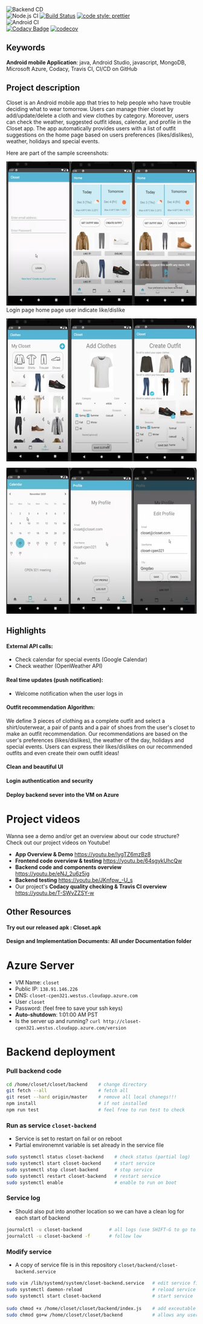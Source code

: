 ![Backend CD](https://github.com/JohnLi1999/closet/workflows/Backend%20CD/badge.svg)
<br>
![Node.js CI](https://github.com/JohnLi1999/closet/workflows/Node.js%20CI/badge.svg)
[![Build Status](https://travis-ci.com/CPEN321Closet/closet.svg?token=cJME4kmVD54FVSExqYaY&branch=master)](https://travis-ci.com/CPEN321Closet/closet)
[![code style: prettier](https://img.shields.io/badge/code_style-prettier-ff69b4.svg?style=flat-square)](https://github.com/prettier/prettier)
<br>
![Android CI](https://github.com/JohnLi1999/closet/workflows/Android%20CI/badge.svg)
<br>
[![Codacy Badge](https://app.codacy.com/project/badge/Grade/9d397e8a128e4ae7aeddd36a93d2fc83)](https://www.codacy.com?utm_source=github.com&amp;utm_medium=referral&amp;utm_content=CPEN321Closet/closet&amp;utm_campaign=Badge_Grade)
[![codecov](https://codecov.io/gh/CPEN321Closet/closet/branch/master/graph/badge.svg?token=SHTOLLX2SH)](https://codecov.io/gh/CPEN321Closet/closet)

## Keywords
**Android mobile Application**: java, Android Studio, javascript, MongoDB, Microsoft Azure, Codacy, Travis CI, CI/CD on GitHub

## Project description
Closet is an Android mobile app that tries to help people who have trouble deciding what to wear tomorrow. Users can manage thier closet by add/update/delete a cloth and view clothes by category. Moreover, users can check the weather, suggested outfit ideas, calendar, and profile in the Closet app.  The app automatically provides users with a list of outfit suggestions on the home page based on users preferences (likes/dislikes), weather, holidays and special events.


Here are part of the sample screenshots:

![login_home_like_dislike_combine.jpg](./Screenshots/login_home_like_dislike_combine.jpg)
Login page             home page                  user indicate like/dislike                          

![closet_addClothes_createOutfits.jpg](./Screenshots/closet_addClothes_createOutfits.jpg)

![calender_profile.jpg](./Screenshots/calender_profile.jpg)

## Highlights
#### External API calls:
* Check calendar for special events (Google Calendar)
* Check weather (OpenWeather API)
#### Real time updates (push notification):
* Welcome notification when the user logs in
#### Outfit recommendation Algorithm:
We define 3 pieces of clothing as a complete outfit and select a shirt/outerwear, a pair of pants and a pair of shoes from the user's closet to make an outfit recommendation. Our recommendations are based on the user's preferences (likes/dislikes), the weather of the day, holidays and special events. Users can express their likes/dislikes on our recommended outfits and even create their own outfit ideas!
#### Clean and beautiful UI
#### Login authentication and security
#### Deploy backend sever into the VM on Azure


# Project videos
Wanna see a demo and/or get an overview about our code structure? Check out our project videos on Youtube!
* **App Overview & Demo** https://youtu.be/IygTZ6mzBz8
* **Frontend code overview & testing** https://youtu.be/64sgykUhcQw
* **Backend code and components overview** https://youtu.be/eNJ_2u6z5ig
* **Backend testing** https://youtu.be/JKnfpw_-U_s
* Our project's **Codacy quality checking & Travis CI overview** https://youtu.be/T-SWvZZSY-w

## Other Resources
#### Try out our released apk : **Closet.apk**
#### Design and Implementation Documents: All under Documentation folder

# Azure Server
- VM Name: `closet`
- Public IP: `138.91.146.226`
- DNS: `closet-cpen321.westus.cloudapp.azure.com`
- User `closet`
- Password: (feel free to save your ssh keys)
- **Auto-shutdown**: 1:01:00 AM PST
- Is the server up and running? `curl http://closet-cpen321.westus.cloudapp.azure.com/version`


# Backend deployment
### Pull backend code
```sh
cd /home/closet/closet/backend    # change directory
git fetch --all                   # fetch all
git reset --hard origin/master    # remove all local chanegs!!!
npm install                       # if not installed
npm run test                      # feel free to run test to check
```

### Run as service `closet-backend`
- Service is set to restart on fail or on reboot
- Partial environemnt variable is set already in the service file
```sh
sudo systemctl status closet-backend    # check status (partial log)
sudo systemctl start closet-backend     # start service
sudo systemctl stop closet-backend      # stop service
sudo systemctl restart closet-backend   # restart service
sudo systemctl enable                   # enable to run on boot
```

### Service log
- Should also put into another location so we can have a clean log for each start of backend
```sh
journalctl -u closet-backend          # all logs (use SHIFT-G to go to the bottom)
journalctl -u closet-backend -f       # follow low
```

### Modify service
- A copy of service file is in this repository `closet/backend/closet-backend.service`
```sh
sudo vim /lib/systemd/system/closet-backend.service   # edit service file
sudo systemctl daemon-reload                          # reload service file
sudo systemctl start closet-backend                   # start service

sudo chmod +x /home/closet/closet/backend/index.js    # add exceutable permissions to express app
sudo chmod go+w /home/closet/closet/backend           # allows any users to write the app folder (for using fs)
```



   

